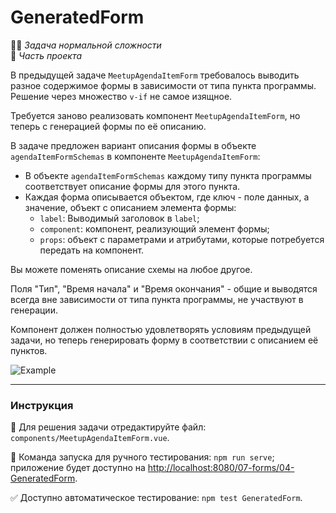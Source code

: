 # GeneratedForm

👷🏻 _Задача нормальной сложности_\
💼 _Часть проекта_

<!--start_statement-->

В предыдущей задаче `MeetupAgendaItemForm` требовалось выводить разное содержимое формы в зависимости от типа пункта
программы. Решение через множество `v-if` не самое изящное.

Требуется заново реализовать компонент `MeetupAgendaItemForm`, но теперь с генерацией формы по её описанию.

В задаче предложен вариант описания формы в объекте `agendaItemFormSchemas` в компоненте `MeetupAgendaItemForm`:

- В объекте `agendaItemFormSchemas` каждому типу пункта программы соответствует описание формы для этого пункта.
- Каждая форма описывается объектом, где ключ - поле данных, а значение, объект с описанием элемента формы:
  - `label`: Выводимый заголовок в `label`;
  - `component`: компонент, реализующий элемент формы;
  - `props`: объект с параметрами и атрибутами, которые потребуется передать на компонент.

Вы можете поменять описание схемы на любое другое.

Поля "Тип", "Время начала" и "Время окончания" - общие и выводятся всегда вне зависимости от типа пункта программы, не
участвуют в генерации.

Компонент должен полностью удовлетворять условиям предыдущей задачи, но теперь генерировать форму в соответствии с
описанием её пунктов.

<img src="https://i.imgur.com/FXKhHQn.gif" alt="Example" />
<!--end_statement-->

---

### Инструкция

📝 Для решения задачи отредактируйте файл: `components/MeetupAgendaItemForm.vue`.

🚀 Команда запуска для ручного тестирования: `npm run serve`;\
приложение будет доступно на [http://localhost:8080/07-forms/04-GeneratedForm](http://localhost:8080/07-forms/04-GeneratedForm).

✅ Доступно автоматическое тестирование: `npm test GeneratedForm`.
